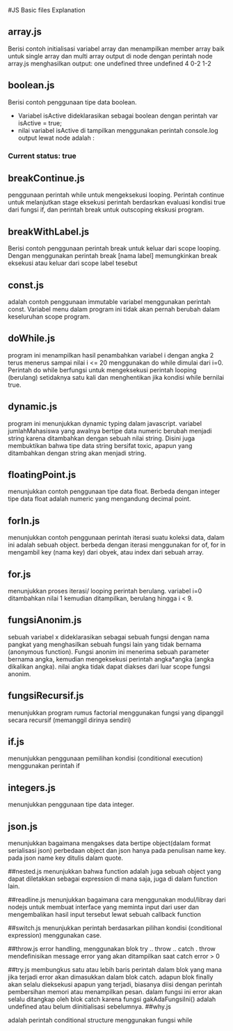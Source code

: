 #JS Basic files Explanation
## array.js
Berisi contoh initialisasi variabel array dan menampilkan member array baik untuk single array dan multi array
output di node dengan perintah node array.js menghasilkan output:
one
undefined
three
undefined
4
0-2
1-2

## boolean.js
Berisi contoh penggunaan tipe data boolean.
- Variabel isActive dideklarasikan sebagai boolean dengan perintah var isActive = true;
- nilai variabel isActive di tampilkan menggunakan perintah console.log
output lewat node adalah :
### Current status: true

## breakContinue.js
penggunaan perintah while untuk mengeksekusi looping. Perintah continue untuk melanjutkan stage eksekusi perintah berdasrkan evaluasi kondisi true dari fungsi if, dan perintah break untuk outscoping ekskusi program. 

## breakWithLabel.js
Berisi contoh penggunaan perintah break untuk keluar dari scope looping. Dengan menggunakan perintah break [nama label] memungkinkan break eksekusi atau keluar dari scope label tesebut 

## const.js
adalah contoh penggunaan immutable variabel menggunakan perintah const. Variabel menu dalam program ini tidak akan pernah berubah dalam keseluruhan scope program.

## doWhile.js
program ini menampilkan hasil penambahkan variabel i dengan angka 2 terus menerus sampai nilai i <= 20 menggunakan do while dimulai dari i=0. Perintah do while berfungsi untuk mengeksekusi perintah looping (berulang) setidaknya satu kali dan menghentikan jika kondisi while bernilai true.

## dynamic.js
program ini menunjukkan dynamic typing dalam javascript. variabel jumlahMahasiswa yang awalnya bertipe data numeric berubah menjadi string karena ditambahkan dengan sebuah nilai string. Disini juga membuktikan bahwa tipe data string bersifat toxic, apapun yang ditambahkan dengan string akan menjadi string.

## floatingPoint.js
menunjukkan contoh penggunaan tipe data float. Berbeda dengan integer tipe data float adalah numeric yang mengandung decimal point.

## forIn.js
menunjukkan contoh penggunaan perintah iterasi suatu koleksi data, dalam ini adalah sebuah object. berbeda dengan iterasi menggunakan for of, for in mengambil key (nama key) dari obyek, atau index dari sebuah array.  

## for.js
menunjukkan proses iterasi/ looping perintah berulang. variabel i=0 ditambahkan nilai 1 kemudian ditampilkan, berulang hingga i < 9.

## fungsiAnonim.js
sebuah variabel x dideklarasikan sebagai sebuah fungsi dengan nama pangkat yang menghasilkan sebuah fungsi lain yang tidak bernama (anonymous function). Fungsi anonim ini menerima sebuah parameter bernama angka, kemudian mengeksekusi perintah angka*angka (angka dikalikan angka). nilai angka tidak dapat diakses dari luar scope fungsi anonim.

## fungsiRecursif.js
menunjukkan program rumus factorial menggunakan fungsi yang dipanggil secara recursif (memanggil dirinya sendiri)

## if.js
menunjukkan penggunaan pemilihan kondisi (conditional execution) menggunakan perintah if

## integers.js
menunjukkan penggunaan tipe data integer.

## json.js
menunjukkan bagaimana mengakses data bertipe object(dalam format serialisasi json) perbedaan object dan json hanya pada penulisan name key. pada json name key ditulis dalam quote.

##nested.js
menunjukkan bahwa function adalah juga sebuah object yang dapat diletakkan sebagai expression di mana saja, juga di dalam function lain.

##readline.js
menunjukkan bagaimana cara menggunakan modul/libray dari nodejs untuk membuat interface yang meminta input dari user dan mengembalikan hasil input tersebut lewat sebuah callback function

##switch.js
menunjukkan perintah berdasarkan pilihan kondisi (conditional expression) menggunakan case. 

##throw.js
error handling, menggunakan blok try .. throw .. catch . throw mendefinisikan message error yang akan ditampilkan saat catch error > 0

##try.js
membungkus satu atau lebih baris perintah dalam blok yang mana jika terjadi error akan dimasukkan dalam blok catch. adapun blok finally akan selalu dieksekusi apapun yang terjadi, biasanya diisi dengan perintah pembersihan memori atau menampilkan pesan. dalam fungsi ini error akan selalu ditangkap oleh blok catch karena fungsi gakAdaFungsiIni() adalah undefined atau belum diinitialisasi sebelumnya.
##why.js

adalah perintah conditional structure menggunakan fungsi while


  




